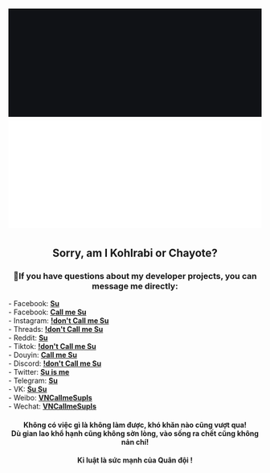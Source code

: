 <h1 align="center">
    <img src="img/Su_dark.gif#gh-dark-mode-only">
    <img src="img/Su_light.gif#gh-light-mode-only">
</h1>
<h2 align="center"><b>Sorry, am I Kohlrabi or Chayote?</b></h2>
<h3 align="center">💬If you have questions about my developer projects, you can message me directly:</h3>
- Facebook: <a href="http://m.me/CallmeSu.pls" target="_blank"><b> Su</b></a> <br>
- Facebook: <a href="http://m.me/CallmeSu.pls.VN" target="_blank"><b> Call me Su</b></a> <br>
- Instagram: <a href="https://www.instagram.com/callmesu.pls" target="_blank"><b> !don't Call me Su</b></a> <br>
- Threads: <a href="https://www.threads.net/@callmesu.pls" target="_blank"><b> !don't Call me Su</b></a> <br>
- Reddit: <a href="https://www.reddit.com/user/CallmeSupls" target="_blank"><b> Su</b></a> <br>
- Tiktok: <a href="https://www.tiktok.com/@callmesu.pls" target="_blank"><b> !don't Call me Su</b></a> <br>
- Douyin: <a href="https://v.douyin.com/iLhwrCaH/ 2@2.com" target="_blank"><b> Call me Su</b></a> <br>
- Discord: <a href="https://discord.gg/5YxUrEEF" target="_blank"><b> !don't Call me Su</b></a> <br>
- Twitter: <a href="https://twitter.com/CallmeSupls" target="_blank"><b> Su is me</b></a> <br>
- Telegram: <a href="https://t.me/CallmeSupls" target="_blank"><b> Su</b></a> <br>
- VK: <a href="https://vk.com/vncallmesupls" target="_blank"><b> Su Su</b></a> <br>
- Weibo: <a href="https://weibo.com/u/7368088521" target="_blank"><b> VNCallmeSupls</b></a> <br>
- Wechat: <a href="https://u.wechat.com/kPDE3TQzagwWgjf0Is1q1bE" target="_blank"><b> VNCallmeSupls</b></a> <br>

<h4 align="center"><b>Không có việc gì là không làm được, khó khăn nào cũng vượt qua!<br> Dù gian lao khổ hạnh cũng không sờn lòng, vào sống ra chết cũng không nản chí!</b></h4>

<h4 align="center"><b>Kỉ luật là sức mạnh của Quân đội !</b></h4>
